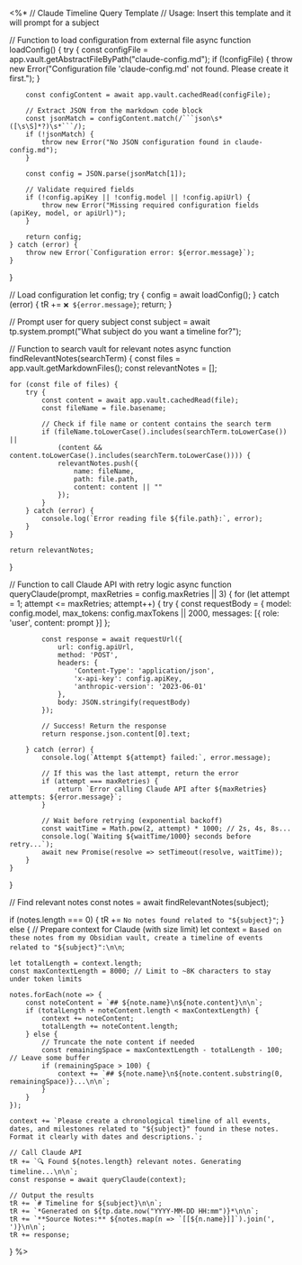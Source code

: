 <%*
// Claude Timeline Query Template
// Usage: Insert this template and it will prompt for a subject

// Function to load configuration from external file
async function loadConfig() {
    try {
        const configFile = app.vault.getAbstractFileByPath("claude-config.md");
        if (!configFile) {
            throw new Error("Configuration file 'claude-config.md' not found. Please create it first.");
        }
        
        const configContent = await app.vault.cachedRead(configFile);
        
        // Extract JSON from the markdown code block
        const jsonMatch = configContent.match(/```json\s*([\s\S]*?)\s*```/);
        if (!jsonMatch) {
            throw new Error("No JSON configuration found in claude-config.md");
        }
        
        const config = JSON.parse(jsonMatch[1]);
        
        // Validate required fields
        if (!config.apiKey || !config.model || !config.apiUrl) {
            throw new Error("Missing required configuration fields (apiKey, model, or apiUrl)");
        }
        
        return config;
    } catch (error) {
        throw new Error(`Configuration error: ${error.message}`);
    }
}

// Load configuration
let config;
try {
    config = await loadConfig();
} catch (error) {
    tR += `❌ ${error.message}`;
    return;
}

// Prompt user for query subject
const subject = await tp.system.prompt("What subject do you want a timeline for?");

// Function to search vault for relevant notes
async function findRelevantNotes(searchTerm) {
    const files = app.vault.getMarkdownFiles();
    const relevantNotes = [];
    
    for (const file of files) {
        try {
            const content = await app.vault.cachedRead(file);
            const fileName = file.basename;
            
            // Check if file name or content contains the search term
            if (fileName.toLowerCase().includes(searchTerm.toLowerCase()) || 
                (content && content.toLowerCase().includes(searchTerm.toLowerCase()))) {
                relevantNotes.push({
                    name: fileName,
                    path: file.path,
                    content: content || ""
                });
            }
        } catch (error) {
            console.log(`Error reading file ${file.path}:`, error);
        }
    }
    
    return relevantNotes;
}

// Function to call Claude API with retry logic
async function queryClaude(prompt, maxRetries = config.maxRetries || 3) {
    for (let attempt = 1; attempt <= maxRetries; attempt++) {
        try {
            const requestBody = {
                model: config.model,
                max_tokens: config.maxTokens || 2000,
                messages: [{
                    role: 'user',
                    content: prompt
                }]
            };

            const response = await requestUrl({
                url: config.apiUrl,
                method: 'POST',
                headers: {
                    'Content-Type': 'application/json',
                    'x-api-key': config.apiKey,
                    'anthropic-version': '2023-06-01'
                },
                body: JSON.stringify(requestBody)
            });
            
            // Success! Return the response
            return response.json.content[0].text;
            
        } catch (error) {
            console.log(`Attempt ${attempt} failed:`, error.message);
            
            // If this was the last attempt, return the error
            if (attempt === maxRetries) {
                return `Error calling Claude API after ${maxRetries} attempts: ${error.message}`;
            }
            
            // Wait before retrying (exponential backoff)
            const waitTime = Math.pow(2, attempt) * 1000; // 2s, 4s, 8s...
            console.log(`Waiting ${waitTime/1000} seconds before retry...`);
            await new Promise(resolve => setTimeout(resolve, waitTime));
        }
    }
}

// Find relevant notes
const notes = await findRelevantNotes(subject);

if (notes.length === 0) {
    tR += `No notes found related to "${subject}"`;
} else {
    // Prepare context for Claude (with size limit)
    let context = `Based on these notes from my Obsidian vault, create a timeline of events related to "${subject}":\n\n`;
    
    let totalLength = context.length;
    const maxContextLength = 8000; // Limit to ~8K characters to stay under token limits
    
    notes.forEach(note => {
        const noteContent = `## ${note.name}\n${note.content}\n\n`;
        if (totalLength + noteContent.length < maxContextLength) {
            context += noteContent;
            totalLength += noteContent.length;
        } else {
            // Truncate the note content if needed
            const remainingSpace = maxContextLength - totalLength - 100; // Leave some buffer
            if (remainingSpace > 100) {
                context += `## ${note.name}\n${note.content.substring(0, remainingSpace)}...\n\n`;
            }
        }
    });
    
    context += `Please create a chronological timeline of all events, dates, and milestones related to "${subject}" found in these notes. Format it clearly with dates and descriptions.`;
    
    // Call Claude API
    tR += `🔍 Found ${notes.length} relevant notes. Generating timeline...\n\n`;
    const response = await queryClaude(context);
    
    // Output the results
    tR += `# Timeline for ${subject}\n\n`;
    tR += `*Generated on ${tp.date.now("YYYY-MM-DD HH:mm")}*\n\n`;
    tR += `**Source Notes:** ${notes.map(n => `[[${n.name}]]`).join(', ')}\n\n`;
    tR += response;
}
%>
